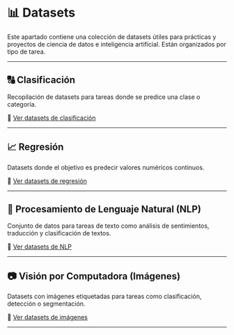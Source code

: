 # 📊 Datasets

Este apartado contiene una colección de datasets útiles para prácticas y proyectos de ciencia de datos e inteligencia artificial. Están organizados por tipo de tarea.

---

## 🔠 Clasificación
Recopilación de datasets para tareas donde se predice una clase o categoría.

📁 [Ver datasets de clasificación]()

---

## 📈 Regresión
Datasets donde el objetivo es predecir valores numéricos continuos.

📁 [Ver datasets de regresión]()

---

## 📝 Procesamiento de Lenguaje Natural (NLP)
Conjunto de datos para tareas de texto como análisis de sentimientos, traducción y clasificación de textos.

📁 [Ver datasets de NLP](./nlp/Datasets_nlp.md)

---

## 📷 Visión por Computadora (Imágenes)
Datasets con imágenes etiquetadas para tareas como clasificación, detección o segmentación.

📁 [Ver datasets de imágenes](./images/Datasets_images.md)

---